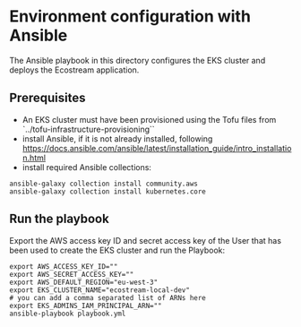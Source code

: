 # Environment configuration with Ansible

The Ansible playbook in this directory configures the EKS cluster and deploys the Ecostream application.

## Prerequisites

- An EKS cluster must have been provisioned using the Tofu files from `../tofu-infrastructure-provisioning``
- install Ansible, if it is not already installed, following https://docs.ansible.com/ansible/latest/installation_guide/intro_installation.html
- install required Ansible collections:
```
ansible-galaxy collection install community.aws
ansible-galaxy collection install kubernetes.core
```

## Run the playbook

Export the AWS access key ID and secret access key of the User that has been used to create the EKS cluster and run the Playbook:

```
export AWS_ACCESS_KEY_ID=""
export AWS_SECRET_ACCESS_KEY=""
export AWS_DEFAULT_REGION="eu-west-3"
export EKS_CLUSTER_NAME="ecostream-local-dev"
# you can add a comma separated list of ARNs here
export EKS_ADMINS_IAM_PRINCIPAL_ARN=""
ansible-playbook playbook.yml
```